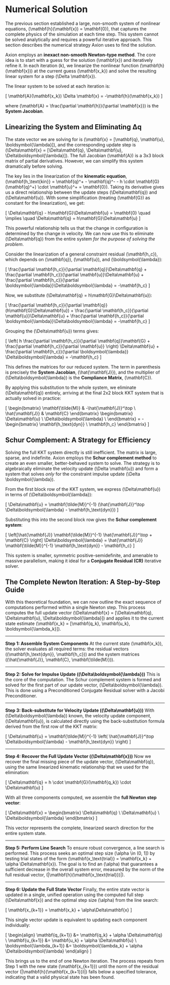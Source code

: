 # Numerical Solution

The previous section established a large, non-smooth system of nonlinear equations, \(\mathbf{h}(\mathbf{x}) = \mathbf{0}\), that captures the complete physics of the simulation at each time step. This system cannot be solved analytically and requires a powerful iterative approach. This section describes the numerical strategy Axion uses to find the solution.

Axion employs an **inexact non-smooth Newton-type method**. The core idea is to start with a guess for the solution \(\mathbf{x}\) and iteratively refine it. In each iteration \(k\), we linearize the nonlinear function \(\mathbf{h}(\mathbf{x})\) at the current guess \(\mathbf{x_k}\) and solve the resulting linear system for a step \(\Delta \mathbf{x}\).

The linear system to be solved at each iteration is:

\[
\mathbf{A}(\mathbf{x_k}) \Delta \mathbf{x} = -\mathbf{h}(\mathbf{x_k})
\]

where \(\mathbf{A} = \frac{\partial \mathbf{h}}{\partial \mathbf{x}}\) is the **System Jacobian**.

## Linearizing the System and Eliminating Δq

The state vector we are solving for is \(\mathbf{x} = [\mathbf{q}, \mathbf{u}, \boldsymbol{\lambda}]\), and the corresponding update step is \(\Delta\mathbf{x} = [\Delta\mathbf{q}, \Delta\mathbf{u}, \Delta\boldsymbol{\lambda}]\). The full Jacobian \(\mathbf{A}\) is a 3x3 block matrix of partial derivatives. However, we can simplify this system dramatically before solving.

The key lies in the linearization of the **kinematic equation**, \(\mathbf{h_\text{kin}} = \mathbf{q}^+ - \mathbf{q}^- - h \cdot \mathbf{G}(\mathbf{q}^+) \cdot \mathbf{u}^+ = \mathbf{0}\). Taking its derivative gives us a direct relationship between the update steps \(\Delta\mathbf{q}\) and \(\Delta\mathbf{u}\). With some simplification (treating \(\mathbf{G}\) as constant for the linearization), we get:

\[
\Delta\mathbf{q} - h\mathbf{G}\Delta\mathbf{u} = \mathbf{0} \quad \implies \quad \Delta\mathbf{q} = h\mathbf{G}\Delta\mathbf{u}
\]

This powerful relationship tells us that the change in configuration is determined by the change in velocity. We can now use this to eliminate \(\Delta\mathbf{q}\) from the entire system *for the purpose of solving the problem*.

Consider the linearization of a general constraint residual \(\mathbf{h_c}\), which depends on \(\mathbf{q}\), \(\mathbf{u}\), and \(\boldsymbol{\lambda}\):

\[
\frac{\partial \mathbf{h_c}}{\partial \mathbf{q}}\Delta\mathbf{q} + \frac{\partial \mathbf{h_c}}{\partial \mathbf{u}}\Delta\mathbf{u} + \frac{\partial \mathbf{h_c}}{\partial \boldsymbol{\lambda}}\Delta\boldsymbol{\lambda} = -\mathbf{h_c}
\]

Now, we substitute \(\Delta\mathbf{q} = h\mathbf{G}\Delta\mathbf{u}\):

\[
\frac{\partial \mathbf{h_c}}{\partial \mathbf{q}}(h\mathbf{G}\Delta\mathbf{u}) + \frac{\partial \mathbf{h_c}}{\partial \mathbf{u}}\Delta\mathbf{u} + \frac{\partial \mathbf{h_c}}{\partial \boldsymbol{\lambda}}\Delta\boldsymbol{\lambda} = -\mathbf{h_c}
\]

Grouping the \(\Delta\mathbf{u}\) terms gives:

\[
\left( h \frac{\partial \mathbf{h_c}}{\partial \mathbf{q}}\mathbf{G} + \frac{\partial \mathbf{h_c}}{\partial \mathbf{u}} \right) \Delta\mathbf{u} + \frac{\partial \mathbf{h_c}}{\partial \boldsymbol{\lambda}} \Delta\boldsymbol{\lambda} = -\mathbf{h_c}
\]

This defines the matrices for our reduced system. The term in parenthesis is precisely the **System Jacobian**, \(\hat{\mathbf{J}}\), and the multiplier of \(\Delta\boldsymbol{\lambda}\) is the **Compliance Matrix**, \(\mathbf{C}\).

By applying this substitution to the whole system, we eliminate \(\Delta\mathbf{q}\) entirely, arriving at the final 2x2 block KKT system that is actually solved in practice:

\[
    \begin{bmatrix}
        \mathbf{\tilde{M}} & -\hat{\mathbf{J}}^\top \\
        \hat{\mathbf{J}} & \mathbf{C}
    \end{bmatrix}
    \begin{bmatrix}
        \Delta\mathbf{u} \\
        \Delta\boldsymbol{\lambda} \\
    \end{bmatrix}
    =
    -\begin{bmatrix}
        \mathbf{h_\text{dyn}} \\
        \mathbf{h_c}
    \end{bmatrix}
\]

## Schur Complement: A Strategy for Efficiency

Solving the full KKT system directly is still inefficient. The matrix is large, sparse, and indefinite. Axion employs the **Schur complement method** to create an even smaller, better-behaved system to solve. The strategy is to algebraically eliminate the velocity update \(\Delta \mathbf{u}\) and form a system that solves *only* for the constraint impulse update \(\Delta \boldsymbol{\lambda}\).

From the first block row of the KKT system, we express \(\Delta\mathbf{u}\) in terms of \(\Delta\boldsymbol{\lambda}\):

\[
\Delta\mathbf{u} = \mathbf{\tilde{M}}^{-1} (\hat{\mathbf{J}}^\top \Delta\boldsymbol{\lambda} - \mathbf{h_\text{dyn}})
\]

Substituting this into the second block row gives the **Schur complement system**:

\[
    \left[\hat{\mathbf{J}} \mathbf{\tilde{M}}^{-1} \hat{\mathbf{J}}^\top + \mathbf{C} \right] \Delta\boldsymbol{\lambda} =
    \hat{\mathbf{J}} \mathbf{\tilde{M}}^{-1} \mathbf{h_\text{dyn}} - \mathbf{h_c}
\]

This system is smaller, symmetric positive-semidefinite, and amenable to massive parallelism, making it ideal for a **Conjugate Residual (CR)** iterative solver.

## The Complete Newton Iteration: A Step-by-Step Guide

With this theoretical foundation, we can now outline the exact sequence of computations performed within a single Newton step. This process computes the full update vector \(\Delta\mathbf{x} = [\Delta\mathbf{q}, \Delta\mathbf{u}, \Delta\boldsymbol{\lambda}]\) and applies it to the current state estimate \(\mathbf{x_k} = [\mathbf{q_k}, \mathbf{u_k}, \boldsymbol{\lambda_k}]\).

---
**Step 1: Assemble System Components**
At the current state \(\mathbf{x_k}\), the solver evaluates all required terms: the residual vectors (\(\mathbf{h_\text{dyn}}, \mathbf{h_c}\)) and the system matrices (\(\hat{\mathbf{J}}, \mathbf{C}, \mathbf{\tilde{M}}\)).

---
**Step 2: Solve for Impulse Update (\(\Delta\boldsymbol{\lambda}\))**
This is the core of the computation. The Schur complement system is formed and solved for the first part of our update vector, \(\Delta\boldsymbol{\lambda}\). This is done using a Preconditioned Conjugate Residual solver with a Jacobi Preconditioner.

---
**Step 3: Back-substitute for Velocity Update (\(\Delta\mathbf{u}\))**
With \(\Delta\boldsymbol{\lambda}\) known, the velocity update component, \(\Delta\mathbf{u}\), is calculated directly using the back-substitution formula derived from the first row of the KKT matrix:

\[
\Delta\mathbf{u} = \mathbf{\tilde{M}}^{-1} \left( \hat{\mathbf{J}}^\top \Delta\boldsymbol{\lambda} - \mathbf{h_\text{dyn}} \right)
\]

---
**Step 4: Recover the Full Update Vector (\(\Delta\mathbf{x}\))**
Now we recover the final missing piece of the update vector, \(\Delta\mathbf{q}\), using the same linearized kinematic relationship that we used for the elimination:

\[
\Delta\mathbf{q} = h \cdot \mathbf{G}(\mathbf{q_k}) \cdot \Delta\mathbf{u}
\]

With all three components computed, we assemble the **full Newton step vector**:

\[
\Delta\mathbf{x} = \begin{bmatrix} \Delta\mathbf{q} \\ \Delta\mathbf{u} \\ \Delta\boldsymbol{\lambda} \end{bmatrix}
\]

This vector represents the complete, linearized search direction for the entire system state.

---
**Step 5: Perform Line Search**
To ensure robust convergence, a line search is performed. This process seeks an optimal step size \(\alpha \in (0, 1]\) by testing trial states of the form \(\mathbf{x_\text{trial}} = \mathbf{x_k} + \alpha \Delta\mathbf{x}\). The goal is to find an \(\alpha\) that guarantees a sufficient decrease in the overall system error, measured by the norm of the full residual vector, \(\|\mathbf{h}(\mathbf{x_\text{trial}})\|\).

---
**Step 6: Update the Full State Vector**
Finally, the entire state vector is updated in a single, unified operation using the computed full step \(\Delta\mathbf{x}\) and the optimal step size \(\alpha\) from the line search:

\[
\mathbf{x_{k+1}} = \mathbf{x_k} + \alpha\Delta\mathbf{x}
\]

This single vector update is equivalent to updating each component individually:

\[
\begin{align}
\mathbf{q_{k+1}} &= \mathbf{q_k} + \alpha \Delta\mathbf{q} \\
\mathbf{u_{k+1}} &= \mathbf{u_k} + \alpha \Delta\mathbf{u} \\
\boldsymbol{\lambda_{k+1}} &= \boldsymbol{\lambda_k} + \alpha \Delta\boldsymbol{\lambda}
\end{align}
\]

This brings us to the end of one Newton iteration. The process repeats from Step 1 with the new state \(\mathbf{x_{k+1}}\) until the norm of the residual vector \(\|\mathbf{h}(\mathbf{x_{k+1}})\|\) falls below a specified tolerance, indicating that a valid physical state has been found.

